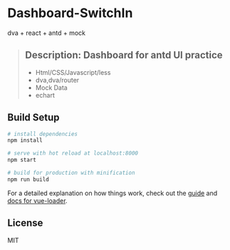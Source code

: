 # Dashboard-SwitchIn
dva + react + antd + mock

> ## Description: Dashboard for antd UI practice
> * Html/CSS/Javascript/less
> * dva,dva/router
> * Mock Data
> * echart

## Build Setup

``` bash
# install dependencies
npm install

# serve with hot reload at localhost:8000
npm start

# build for production with minification
npm run build

```

For a detailed explanation on how things work, check out the [guide](http://vuejs-templates.github.io/webpack/) and [docs for vue-loader](http://vuejs.github.io/vue-loader).

## License
MIT

